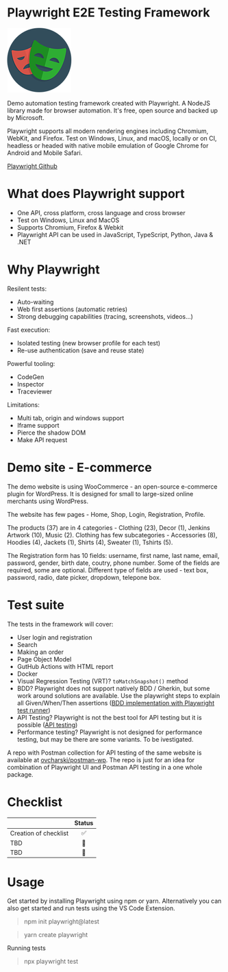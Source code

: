 # Playwright E2E Testing Framework

![Playwright logo](/assets/images/playwright-logo.png "Playwright logo")

Demo automation testing framework created with Playwright. A NodeJS library made for browser automation. It's free, open source and backed up by Microsoft. 

Playwright supports all modern rendering engines including Chromium, WebKit, and Firefox. Test on Windows, Linux, and macOS, locally or on CI, headless or headed with native mobile emulation of Google Chrome for Android and Mobile Safari.

[Playwright Github](https://github.com/microsoft/playwright)

# What does Playwright support

- One API, cross platform, cross language and cross browser
- Test on Windows, Linux and MacOS
- Supports Chromium, Firefox & Webkit
- Playwright API can be used in JavaScript, TypeScript, Python, Java & .NET

# Why Playwright

Resilent tests:
- Auto-waiting
- Web first assertions (automatic retries)
- Strong debugging capabilities (tracing, screenshots, videos...)

Fast execution:
- Isolated testing (new browser profile for each test)
- Re-use authentication (save and reuse state)

Powerful tooling:
- CodeGen
- Inspector
- Traceviewer

Limitations:
- Multi tab, origin and windows support
- Iframe support
- Pierce the shadow DOM
- Make API request


# Demo site - E-commerce

The demo website is using WooCommerce - an open-source e-commerce plugin for WordPress. It is designed for small to large-sized online merchants using WordPress.

The website has few pages - Home, Shop, Login, Registration, Profile.

The products (37) are in 4 categories - Clothing (23), Decor (1), Jenkins Artwork (10), Music (2). Clothing has few subcategories - Accessories (8), Hoodies (4), Jackets (1), Shirts (4), Sweater (1), Tshirts (5).

The Registration form has 10 fields: username, first name, last name, email, password, gender, birth date, coutry, phone number. Some of the fields are required, some are optional. Different type of fields are used - text box, password, radio, date picker, dropdown, telepone box.

# Test suite

The tests in the framework will cover:

- User login and registration
- Search
- Making an order
- Page Object Model
- GutHub Actions with HTML report
- Docker
- Visual Regression Testing (VRT)? `toMatchSnapshot()` method 
- BDD? Playwright does not support natively BDD / Gherkin, but some work around solutions are available. Use the playwright steps to explain all Given/When/Then assertions  ([BDD implementation with Playwright test runner](https://github.com/microsoft/playwright))
- API Testing? Playwright is not the best tool for API testing but it is possible ([API testing](https://playwright.dev/docs/test-api-testing))
- Performance testing? Playwright is not designed for performance testing, but may be there are some variants. To be ivestigated.

A repo with Postman collection for API testing of the same website is available at [ovcharski/postman-wp](https://github.com/microsoft/playwright). The repo is just for an idea for combination of Playwright UI and Postman API testing in a one whole package.

# Checklist

|          | Status | 
|   :---   | :---: | 
| Creation of checklist | :white_check_mark: 
| TBD | :black_square_button:
| TBD | :black_square_button:

# Usage

Get started by installing Playwright using npm or yarn. Alternatively you can also get started and run tests using the VS Code Extension.

> npm init playwright@latest

> yarn create playwright

Running tests

> npx playwright test
